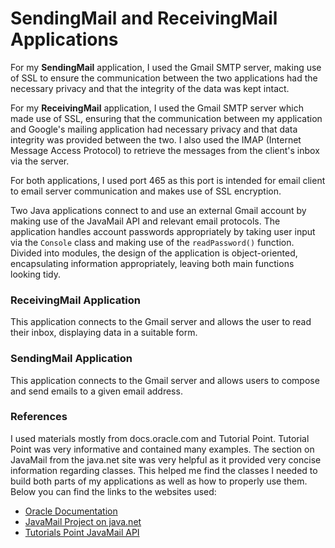 # SendingMail and ReceivingMail Applications

For my **SendingMail** application, I used the Gmail SMTP server, making use of SSL to ensure the communication between the two applications had the necessary privacy and that the integrity of the data was kept intact.

For my **ReceivingMail** application, I used the Gmail SMTP server which made use of SSL, ensuring that the communication between my application and Google's mailing application had necessary privacy and that data integrity was provided between the two. I also used the IMAP (Internet Message Access Protocol) to retrieve the messages from the client's inbox via the server.

For both applications, I used port 465 as this port is intended for email client to email server communication and makes use of SSL encryption.

Two Java applications connect to and use an external Gmail account by making use of the JavaMail API and relevant email protocols. The application handles account passwords appropriately by taking user input via the `Console` class and making use of the `readPassword()` function. Divided into modules, the design of the application is object-oriented, encapsulating information appropriately, leaving both main functions looking tidy.

### ReceivingMail Application
This application connects to the Gmail server and allows the user to read their inbox, displaying data in a suitable form.

### SendingMail Application
This application connects to the Gmail server and allows users to compose and send emails to a given email address.

### References
I used materials mostly from docs.oracle.com and Tutorial Point. Tutorial Point was very informative and contained many examples. The section on JavaMail from the java.net site was very helpful as it provided very concise information regarding classes. This helped me find the classes I needed to build both parts of my applications as well as how to properly use them. Below you can find the links to the websites used:
- [Oracle Documentation](http://docs.oracle.com)
- [JavaMail Project on java.net](https://java.net/projects/javamail/pages/Home)
- [Tutorials Point JavaMail API](http://www.tutorialspoint.com/javamail_api)
